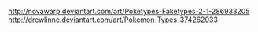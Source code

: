 http://novawarp.deviantart.com/art/Poketypes-Faketypes-2-1-286933205
http://drewlinne.deviantart.com/art/Pokemon-Types-374262033

